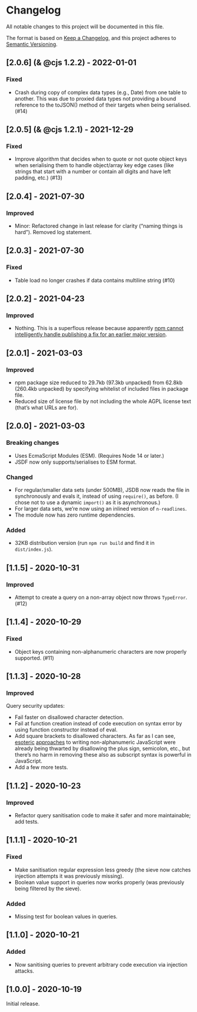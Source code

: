 # Changelog

All notable changes to this project will be documented in this file.

The format is based on [Keep a Changelog](https://keepachangelog.com/en/1.0.0/), and this project adheres to [Semantic Versioning](https://semver.org/spec/v2.0.0.html).

## [2.0.6] (& @cjs 1.2.2) - 2022-01-01

### Fixed

  - Crash during copy of complex data types (e.g., Date) from one table to another. This was due to proxied data types not providing a bound reference to the toJSON() method of their targets when being serialised. (#14)

## [2.0.5] (& @cjs 1.2.1) - 2021-12-29

### Fixed

  - Improve algorithm that decides when to quote or not quote object keys when serialising them to handle object/array key edge cases (like strings that start with a number or contain all digits and have left padding, etc.) (#13)

## [2.0.4] - 2021-07-30

### Improved

  - Minor: Refactored change in last release for clarity (“naming things is hard”). Removed log statement.

## [2.0.3] - 2021-07-30

### Fixed

  - Table load no longer crashes if data contains multiline string (#10)

## [2.0.2] - 2021-04-23

### Improved

  - Nothing. This is a superflous release because apparently [npm cannot intelligently handle publishing a fix for an earlier major version](https://stackoverflow.com/questions/24691314/npm-publish-patch-for-earlier-major-version).

## [2.0.1] - 2021-03-03

### Improved

  - npm package size reduced to 29.7kb (97.3kb unpacked) from 62.8kb (260.4kb unpacked) by specifying whitelist of included files in package file.
  - Reduced size of license file by not including the whole AGPL license text (that’s what URLs are for).

## [2.0.0] - 2021-03-03

### Breaking changes

  - Uses EcmaScript Modules (ESM). (Requires Node 14 or later.)
  - JSDF now only supports/serialises to ESM format.

### Changed

  - For regular/smaller data sets (under 500MB), JSDB now reads the file in synchronously and evals it, instead of using `require()`, as before. (I chose not to use a dynamic `import()` as it is asynchronous.)
  - For larger data sets, we’re now using an inlined version of `n-readlines`.
  - The module now has zero runtime dependencies.

### Added

  - 32KB distribution version (run `npm run build` and find it in `dist/index.js`).

## [1.1.5] - 2020-10-31

### Improved

  - Attempt to create a query on a non-array object now throws `TypeError`. (#12)

## [1.1.4] - 2020-10-29

### Fixed

  - Object keys containing non-alphanumeric characters are now properly supported. (#11)

## [1.1.3] - 2020-10-28

### Improved

Query security updates:

  - Fail faster on disallowed character detection.
  - Fail at function creation instead of code execution on syntax error by using function constructor instead of eval.
  - Add square brackets to disallowed characters. As far as I can see, [esoteric](http://www.businessinfo.co.uk/labs/talk/Nonalpha.pdf) [approaches](http://slides.com/sylvainpv/xchars-js/) to writing non-alphanumeric JavaScript were already being thwarted by disallowing the plus sign, semicolon, etc., but there’s no harm in removing these also as subscript syntax is powerful in JavaScript.
  - Add a few more tests.

## [1.1.2] - 2020-10-23

### Improved

  - Refactor query sanitisation code to make it safer and more maintainable; add tests.

## [1.1.1] - 2020-10-21

### Fixed

  - Make sanitisation regular expression less greedy (the sieve now catches injection attempts it was previously missing).
  - Boolean value support in queries now works properly (was previously being filtered by the sieve).

### Added

  - Missing test for boolean values in queries.

## [1.1.0] - 2020-10-21

### Added

  - Now sanitising queries to prevent arbitrary code execution via injection attacks.

## [1.0.0] - 2020-10-19

Initial release.
